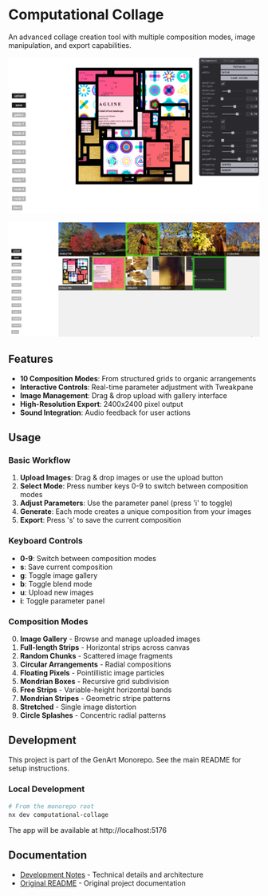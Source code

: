 # Computational Collage

An advanced collage creation tool with multiple composition modes, image manipulation, and export capabilities.

![Computational Collage Screenshot](./docs/screenshots/computational-collage-main.png "Screenshot of collage app showing a generated collage")

![Computational Collage Screenshot](./docs/screenshots/computational-collage-gallery.png "Screenshot of collage app showing gallery mode")


## Features

- **10 Composition Modes**: From structured grids to organic arrangements
- **Interactive Controls**: Real-time parameter adjustment with Tweakpane
- **Image Management**: Drag & drop upload with gallery interface
- **High-Resolution Export**: 2400x2400 pixel output
- **Sound Integration**: Audio feedback for user actions

## Usage

### Basic Workflow

1. **Upload Images**: Drag & drop images or use the upload button
2. **Select Mode**: Press number keys 0-9 to switch between composition modes
3. **Adjust Parameters**: Use the parameter panel (press 'i' to toggle)
4. **Generate**: Each mode creates a unique composition from your images
5. **Export**: Press 's' to save the current composition

### Keyboard Controls

- **0-9**: Switch between composition modes
- **s**: Save current composition
- **g**: Toggle image gallery
- **b**: Toggle blend mode
- **u**: Upload new images
- **i**: Toggle parameter panel

### Composition Modes

0. **Image Gallery** - Browse and manage uploaded images
1. **Full-length Strips** - Horizontal strips across canvas
2. **Random Chunks** - Scattered image fragments
3. **Circular Arrangements** - Radial compositions
4. **Floating Pixels** - Pointillistic image particles
5. **Mondrian Boxes** - Recursive grid subdivision
6. **Free Strips** - Variable-height horizontal bands
7. **Mondrian Stripes** - Geometric stripe patterns
8. **Stretched** - Single image distortion
9. **Circle Splashes** - Concentric radial patterns

## Development

This project is part of the GenArt Monorepo. See the main README for setup instructions.

### Local Development

```bash
# From the monorepo root
nx dev computational-collage
```

The app will be available at http://localhost:5176

## Documentation

- [Development Notes](./docs/README.md) - Technical details and architecture
- [Original README](./docs/ORIGINAL_README.md) - Original project documentation
